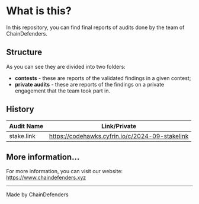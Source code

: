 # What is this?

In this repository, you can find final reports of audits done by the team of ChainDefenders. 

## Structure

As you can see they are divided into two folders:
- **contests** - these are reports of the validated findings in a given contest;
- **private audits** - these are reports of the findings on a private engagement that the team took part in.

## History
| **Audit Name** | **Link/Private** |
|----------------------|---------------|
| stake.link | https://codehawks.cyfrin.io/c/2024-09-stakelink |

## More information...

For more information, you can visit our website: https://www.chaindefenders.xyz

---
Made by ChainDefenders


